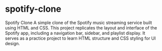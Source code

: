 # spotify-clone
Spotify Clone A simple clone of the Spotify music streaming service built using HTML and CSS. This project replicates the layout and interface of the Spotify app, including a navigation bar, sidebar, and playlist display. It serves as a practice project to learn HTML structure and CSS styling for UI design.
